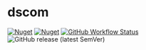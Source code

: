 # dscom
[![Nuget](https://img.shields.io/nuget/v/dscom?label=nuget:clr&style=flat)](https://www.nuget.org/packages/dscom/)
[![Nuget](https://img.shields.io/nuget/v/dSPACE.Runtime.InteropServices?label=nuget:lib&style=flat)](https://www.nuget.org/packages/dSPACE.Runtime.InteropServices/)
[![GitHub Workflow Status](https://img.shields.io/github/workflow/status/dspace-group/dscom/Build?style=flat)](https://github.com/dspace-group/dscom/actions/workflows/build.yaml)
![GitHub release (latest SemVer)](https://img.shields.io/github/v/release/dspace-group/dscom)

